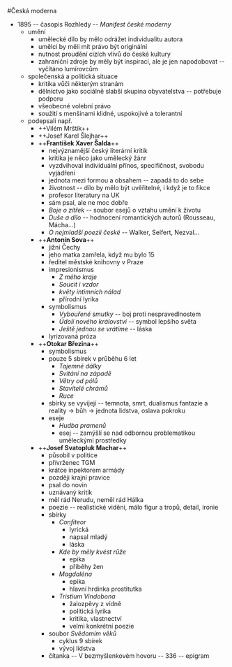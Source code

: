 #Česká moderna
- 1895 -- časopis Rozhledy -- _Manifest české moderny_
    - umění
        - umělecké dílo by mělo odrážet individualitu autora
        - umělci by měli mít právo být originální
        - nutnost proudění cizích vlivů do české kultury
        - zahraniční zdroje by měly být inspirací, ale je jen napodobovat -- vyčítáno lumírovcům
    - společenská a politická situace
        - kritika vůči některým stranám
        - dělnictvo jako sociálně slabší skupina obyvatelstva -- potřebuje podporu
        - všeobecné volební právo
        - soužití s menšinami klidné, uspokojivé a tolerantní
    - podepsali např.
        - ++Vilém Mrštík++
        - ++Josef Karel Šlejhar++
        - ++__František Xaver Šalda__++
        	- nejvýznamější český literární kritik
        	- kritika je něco jako umělecký žánr
        	- vyzdvihoval individuální přínos, specifičnost, svobodu vyjádření
        	- jednota mezi formou a obsahem -- zapadá to do sebe
        	- životnost -- dílo by mělo být uvěřitelné, i když je to fikce
        	- profesor literatury na UK
        	- sám psal, ale ne moc dobře
        	- _Boje o zítřek_ -- soubor esejů o vztahu umění k životu
        	- _Duše a dílo_ -- hodnocení romantických autorů (Rousseau, Mácha...)
        	- _O nejmladší poezii české_ -- Walker, Seifert, Nezval...
        - ++__Antonín Sova__++
        	- jižní Čechy
        	- jeho matka zamřela, když mu bylo 15
        	- ředitel městské knihovny v Praze
        	- impresionismus
	        	- _Z mého kraje_
        		- _Soucit i vzdor_
        		- _květy intimních nálad_
        		- přírodní lyrika
        	- symbolismus
        		- _Vybouřené smutky_ -- boj proti nespravedlnostem
        		- _Údolí nového království_ -- symbol lepšího světa
        		- _Ještě jednou se vrátíme_ -- láska
        	- lyrizovaná próza
        - ++__Otokar Březina__++
        	- symbolismus
        	- pouze 5 sbírek v průběhu 6 let
        		- _Tajemné dálky_
        		- _Svítání na západě_
        		- _Větry od pólů_
        		- _Stavitelé chrámů_
        		- _Ruce_
        	- sbírky se vyvíjejí -- temnota, smrt, dualismus fantazie a reality -> bůh -> jednota lidstva, oslava pokroku
        	- eseje
        		- _Hudba pramenů_
        		- esej -- zamýšlí se nad odbornou problematikou uměleckými prostředky
        - ++__Josef Svatopluk Machar__++
            - působil v politice
            - přívrženec TGM
            - krátce inpektorem armády
            - později krajní pravice
            - psal do novin
            - uznávaný kritik
            - měl rád Nerudu, neměl rád Hálka
            - poezie -- realistické vidění, málo figur a tropů, detail, ironie
            - sbírky
                - _Confiteor_
                    - lyrická
                    - napsal mladý
                    - láska
                - _Kde by měly kvést růže_
                    - epika
                    - příběhy žen
                - _Magdaléna_
                    - epika
                    - hlavní hrdinka prostitutka
                - _Tristium Vindobona_
                    - žalozpěvy z vídně
                    - politická lyrika
                    - kritika, vlastnectví
                    - velmi konkrétní poezie
            - soubor _Svědomím věků_
                - cyklus 9 sbírek
                - vývoj lidstva
            - čítanka -- V bezmyšlenkovém hovoru -- 336 -- epigram